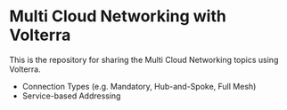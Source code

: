 # Multi Cloud Networking with Volterra

This is the repository for sharing the Multi Cloud Networking topics using Volterra.

- Connection Types (e.g. Mandatory, Hub-and-Spoke, Full Mesh)
- Service-based Addressing
